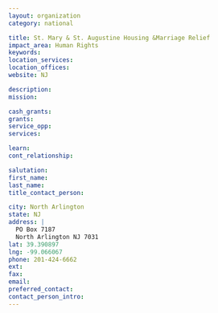 ```yaml
---
layout: organization
category: national

title: St. Mary & St. Augustine Housing &Marriage Relief
impact_area: Human Rights
keywords: 
location_services: 
location_offices: 
website: NJ

description: 
mission: 

cash_grants: 
grants: 
service_opp: 
services: 

learn: 
cont_relationship: 

salutation: 
first_name: 
last_name: 
title_contact_person: 

city: North Arlington
state: NJ
address: |
  PO Box 7187  
  North Arlington NJ 7031
lat: 39.390897
lng: -99.066067
phone: 201-424-6662
ext: 
fax: 
email: 
preferred_contact: 
contact_person_intro: 
---
```


